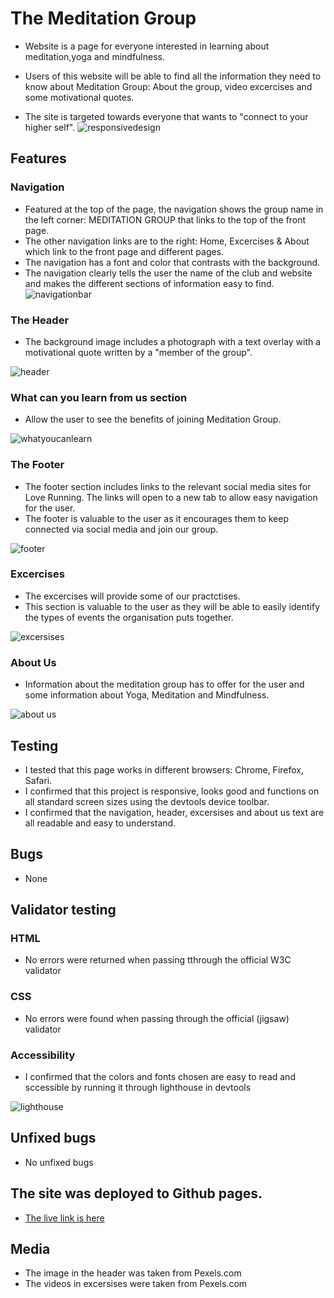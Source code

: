# The Meditation Group 

* Website is a page for everyone interested in learning about meditation,yoga and mindfulness.

* Users of this website will be able to find all the information they need to know about Meditation Group: About the group, video excercises and some motivational quotes.
* The site is targeted towards everyone that wants to "connect to your higher self".
![responsivedesign](https://user-images.githubusercontent.com/110046606/183763919-6930e594-4a1f-4ca9-a48d-243f7f8dea5c.jpg)

## Features
### Navigation
* Featured at the top of the page, the navigation shows the group name in the left corner: MEDITATION GROUP that links to the top of the front page.
* The other navigation links are to the right: Home, Excercises & About which link to the front page and different pages.
* The navigation has a font and color that contrasts with the background.
* The navigation clearly tells the user the name of the club and website and makes the different sections of information easy to find.
![navigationbar](https://user-images.githubusercontent.com/110046606/183773147-542de8e5-e9f1-4a73-b9c4-9ccdf430a7cc.jpg)


### The Header
* The background image includes a photograph with a text overlay with a motivational quote written by a "member of the group".

![header](https://user-images.githubusercontent.com/110046606/183772269-fdbca284-7da6-4217-8947-2b1e083fe54e.jpg)

### What can you learn from us section
* Allow the user to see the benefits  of joining Meditation Group.

![whatyoucanlearn](https://user-images.githubusercontent.com/110046606/183772140-49ca1d1d-55a1-4df0-9208-a308686eaa04.jpg)

### The Footer
* The footer section includes links to the relevant social media sites for Love Running. The links will open to a new tab to allow easy navigation for the user.
* The footer is valuable to the user as it encourages them to keep connected via social media and join our group.

![footer](https://user-images.githubusercontent.com/110046606/183772039-c5db8c7b-ff9b-41e5-9b53-e4e71c542893.jpg)

### Excercises
* The excercises will provide some of our practctises.
* This section is valuable to the user as they will be able to easily identify the types of events the organisation puts together.

![excersises](https://user-images.githubusercontent.com/110046606/183772000-b5381881-8498-4d08-bc5e-fd81963818f5.jpg)

### About Us
* Information about the meditation group has to offer for the user and some information about Yoga, Meditation and Mindfulness.

![about us](https://user-images.githubusercontent.com/110046606/183772075-87512ce0-431b-417a-92c1-a0fb60b16b35.jpg)

## Testing
* I tested that this page works in different browsers: Chrome, Firefox, Safari.
* I confirmed that this project is responsive, looks good and functions on all standard screen sizes using the devtools device toolbar.
* I confirmed that the navigation, header, excersises and about us text are all readable and easy to understand.

## Bugs
* None

## Validator testing
### HTML
* No errors were returned when passing tthrough the official W3C validator

### CSS
* No errors were found when passing through the official (jigsaw) validator

### Accessibility
* I confirmed that the colors and fonts chosen are easy to read and sccessible by running it through lighthouse in devtools

![lighthouse](https://user-images.githubusercontent.com/110046606/183771005-911e20f2-5bca-488d-a3ee-f206c1f968a9.jpg)

## Unfixed bugs
* No unfixed bugs

## The site was deployed to Github pages. 
* [The live link is here](/rallon77.github.io/Meditation/index.html)

## Media
* The image in the header was taken from Pexels.com
* The videos in excersises were taken from Pexels.com



